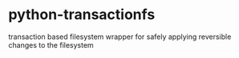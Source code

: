 # python-transactionfs
transaction based filesystem wrapper for safely applying reversible changes to the filesystem
